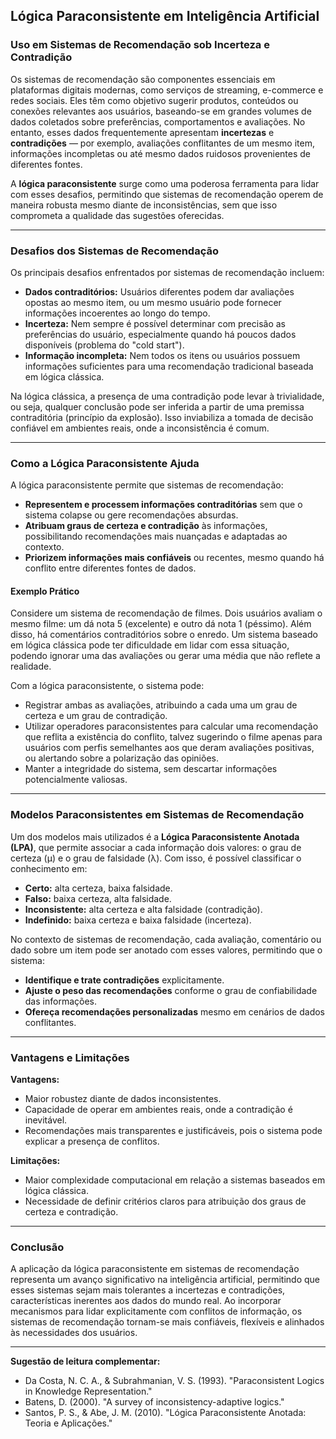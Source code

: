 
## Lógica Paraconsistente em Inteligência Artificial

### Uso em Sistemas de Recomendação sob Incerteza e Contradição

Os sistemas de recomendação são componentes essenciais em plataformas digitais modernas, como serviços de streaming, e-commerce e redes sociais. Eles têm como objetivo sugerir produtos, conteúdos ou conexões relevantes aos usuários, baseando-se em grandes volumes de dados coletados sobre preferências, comportamentos e avaliações. No entanto, esses dados frequentemente apresentam **incertezas** e **contradições** — por exemplo, avaliações conflitantes de um mesmo item, informações incompletas ou até mesmo dados ruidosos provenientes de diferentes fontes.

A **lógica paraconsistente** surge como uma poderosa ferramenta para lidar com esses desafios, permitindo que sistemas de recomendação operem de maneira robusta mesmo diante de inconsistências, sem que isso comprometa a qualidade das sugestões oferecidas.

___

### Desafios dos Sistemas de Recomendação

Os principais desafios enfrentados por sistemas de recomendação incluem:

- **Dados contraditórios:** Usuários diferentes podem dar avaliações opostas ao mesmo item, ou um mesmo usuário pode fornecer informações incoerentes ao longo do tempo.
- **Incerteza:** Nem sempre é possível determinar com precisão as preferências do usuário, especialmente quando há poucos dados disponíveis (problema do "cold start").
- **Informação incompleta:** Nem todos os itens ou usuários possuem informações suficientes para uma recomendação tradicional baseada em lógica clássica.

Na lógica clássica, a presença de uma contradição pode levar à trivialidade, ou seja, qualquer conclusão pode ser inferida a partir de uma premissa contraditória (princípio da explosão). Isso inviabiliza a tomada de decisão confiável em ambientes reais, onde a inconsistência é comum.

___

### Como a Lógica Paraconsistente Ajuda

A lógica paraconsistente permite que sistemas de recomendação:

- **Representem e processem informações contraditórias** sem que o sistema colapse ou gere recomendações absurdas.
- **Atribuam graus de certeza e contradição** às informações, possibilitando recomendações mais nuançadas e adaptadas ao contexto.
- **Priorizem informações mais confiáveis** ou recentes, mesmo quando há conflito entre diferentes fontes de dados.

#### Exemplo Prático

Considere um sistema de recomendação de filmes. Dois usuários avaliam o mesmo filme: um dá nota 5 (excelente) e outro dá nota 1 (péssimo). Além disso, há comentários contraditórios sobre o enredo. Um sistema baseado em lógica clássica pode ter dificuldade em lidar com essa situação, podendo ignorar uma das avaliações ou gerar uma média que não reflete a realidade.

Com a lógica paraconsistente, o sistema pode:

- Registrar ambas as avaliações, atribuindo a cada uma um grau de certeza e um grau de contradição.
- Utilizar operadores paraconsistentes para calcular uma recomendação que reflita a existência do conflito, talvez sugerindo o filme apenas para usuários com perfis semelhantes aos que deram avaliações positivas, ou alertando sobre a polarização das opiniões.
- Manter a integridade do sistema, sem descartar informações potencialmente valiosas.

___

### Modelos Paraconsistentes em Sistemas de Recomendação

Um dos modelos mais utilizados é a **Lógica Paraconsistente Anotada (LPA)**, que permite associar a cada informação dois valores: o grau de certeza (μ) e o grau de falsidade (λ). Com isso, é possível classificar o conhecimento em:

- **Certo:** alta certeza, baixa falsidade.
- **Falso:** baixa certeza, alta falsidade.
- **Inconsistente:** alta certeza e alta falsidade (contradição).
- **Indefinido:** baixa certeza e baixa falsidade (incerteza).

No contexto de sistemas de recomendação, cada avaliação, comentário ou dado sobre um item pode ser anotado com esses valores, permitindo que o sistema:

- **Identifique e trate contradições** explicitamente.
- **Ajuste o peso das recomendações** conforme o grau de confiabilidade das informações.
- **Ofereça recomendações personalizadas** mesmo em cenários de dados conflitantes.

___

### Vantagens e Limitações

**Vantagens:**
- Maior robustez diante de dados inconsistentes.
- Capacidade de operar em ambientes reais, onde a contradição é inevitável.
- Recomendações mais transparentes e justificáveis, pois o sistema pode explicar a presença de conflitos.

**Limitações:**
- Maior complexidade computacional em relação a sistemas baseados em lógica clássica.
- Necessidade de definir critérios claros para atribuição dos graus de certeza e contradição.

___

### Conclusão

A aplicação da lógica paraconsistente em sistemas de recomendação representa um avanço significativo na inteligência artificial, permitindo que esses sistemas sejam mais tolerantes a incertezas e contradições, características inerentes aos dados do mundo real. Ao incorporar mecanismos para lidar explicitamente com conflitos de informação, os sistemas de recomendação tornam-se mais confiáveis, flexíveis e alinhados às necessidades dos usuários.

___

**Sugestão de leitura complementar:**
- Da Costa, N. C. A., & Subrahmanian, V. S. (1993). "Paraconsistent Logics in Knowledge Representation."
- Batens, D. (2000). "A survey of inconsistency-adaptive logics."
- Santos, P. S., & Abe, J. M. (2010). "Lógica Paraconsistente Anotada: Teoria e Aplicações."


